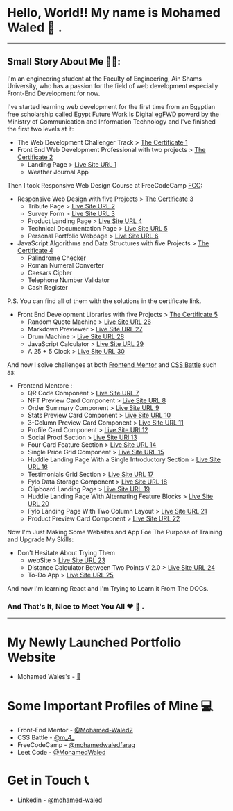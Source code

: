 # Hello,  World!! My name is Mohamed Waled 👋 .

---

## Small Story About Me 👨‍💻:

I'm an engineering student at the Faculty of Engineering, Ain Shams University, who has
a passion for the field of web development especially Front-End Development for now.

I've started learning web development for the first time from an Egyptian free scholarship 
called Egypt Future Work Is Digital [egFWD] powerd by the Ministry of Communication and 
Information Technology and I've finished the first two levels at it:

- The Web Development Challenger Track > [The Certificate 1]
- Front End Web Development Professional with two projects > [The Certificate 2]
    - Landing Page > [Live Site URL 1]
    - Weather Journal App

Then I took Responsive Web Design Course at FreeCodeCamp [FCC]:

- Responsive Web Design with five Projects > [The Certificate 3]
    - Tribute Page > [Live Site URL 2]
    - Survey Form > [Live Site URL 3]
    - Product Landing Page > [Live Site URL 4]
    - Technical Documentation Page > [Live Site URL 5]
    - Personal Portfolio Webpage > [Live Site URL 6]
- JavaScript Algorithms and Data Structures with five Projects > [The Certificate 4]
    - Palindrome Checker
    - Roman Numeral Converter
    - Caesars Cipher
    - Telephone Number Validator
    - Cash Register

P.S. You can find all of them with the solutions in the certificate link.

- Front End Development Libraries with five Projects > [The Certificate 5]
    - Random Quote Machine > [Live Site URL 26]
    - Markdown Previewer > [Live Site URL 27]
    - Drum Machine > [Live Site URL 28]
    - JavaScript Calculator > [Live Site URL 29]
    - A 25 + 5 Clock > [Live Site URL 30]

And now I solve challenges at both [Frontend Mentor] and [CSS Battle] such as:

- Frontend Mentore :
    - QR Code Component > [Live Site URL 7]
    - NFT Preview Card Component > [Live Site URL 8]
    - Order Summary Component > [Live Site URL 9]
    - Stats Preview Card Component > [Live Site URL 10]
    - 3-Column Preview Card Component > [Live Site URL 11]
    - Profile Card Component > [Live Site URl 12]
    - Social Proof Section > [Live Site URl 13]
    - Four Card Feature Section > [Live Site URL 14]
    - Single Price Grid Component > [Live Site URL 15]
    - Huddle Landing Page With a Single Introductory Section > [Live Site URL 16]
    - Testimonials Grid Section > [Live Site URL 17]
    - Fylo Data Storage Component > [Live Site URL 18]
    - Clipboard Landing Page > [Live Site URL 19]
    - Huddle Landing Page With Alternating Feature Blocks > [Live Site URL 20]
    - Fylo Landing Page With Two Column Layout > [Live Site URL 21]
    - Product Preview Card Component > [Live Site URL 22]

Now I'm Just Making Some Websites and App Foe The Purpose of Training and Upgrade My Skills:

- Don't Hesitate About Trying Them
    - webSite > [Live Site URL 23]
    - Distance Calculator Between Two Points V 2.0 > [Live Site URL 24]
    - To-Do App > [Live Site URL 25]

And now I'm learning React and I'm Trying to Learn it From The DOCs.

### And That's It, Nice to Meet You All ❤️ 👋 .

---

# My Newly Launched Portfolio Website

- Mohamed Wales's - [🔗]

# Some Important Profiles of Mine 💻

- Front-End Mentor - [@Mohamed-Waled2]
- CSS Battle - [@m_4_]
- FreeCodeCamp - [@mohamedwaledfarag]
- Leet Code - [@MohamedWaled]

# Get in Touch 📞

- Linkedin - [@mohamed-waled]

[//]: # (This is Comment)

[egFWD]: <https://egfwd.com/?lang=ar>
[FCC]: <https://freecodecamp.org/>
[Frontend Mentor]: <https://www.frontendmentor.io/>
[CSS Battle]: <https://cssbattle.dev/>
[Elzero web school]: <https://www.youtube.com/c/ElzeroInfo>
[The Certificate 1]: <https://s3-us-west-2.amazonaws.com/udacity-printer/production/certificates/dc0c4d79-c6c8-4a27-95f4-0d7a86d703aa.pdf>
[The Certificate 2]: <https://graduation.udacity.com/confirm/KKHPEC4K>
[The Certificate 3]: <https://www.freecodecamp.org/certification/mohamedwaledfarag/responsive-web-design>
[The Certificate 4]: <https://www.freecodecamp.org/certification/mohamedwaledfarag/javascript-algorithms-and-data-structures>
[The Certificate 5]: <https://www.freecodecamp.org/certification/mohamedwaledfarag/front-end-development-libraries>
[Live Site URL 1]: <https://mohamed-waled.github.io/Landing-Page/>
[Live Site URL 2]: <https://mohamed-waled.github.io/Tribute-Page/>
[Live Site URL 3]: <https://mohamed-waled.github.io/Survey-Form/>
[Live Site URL 4]: <https://mohamed-waled.github.io/Product-Landing-Page/>
[Live Site URL 5]: <https://mohamed-waled.github.io/Technical-Documentation-Page/>
[Live Site URL 6]: <https://mohamed-waled.github.io/Personal-Portfolio-Webpage/>
[Live Site URL 7]: <https://mohamed-waled.github.io/QR-Code-Component/>
[Live Site URL 8]: <https://mohamed-waled.github.io/NFT-Preview-Card-Component/>
[Live Site URL 9]: <https://mohamed-waled.github.io/Order-Summary-Component/>
[Live Site URL 10]: <https://mohamed-waled.github.io/Stats-Preview-Card-Component/>
[Live Site URL 11]: <https://mohamed-waled.github.io/3-Column-Preview-Card-Component/>
[Live Site URl 12]: <https://mohamed-waled.github.io/Profile-Card-Component/>
[Live Site URl 13]: <https://mohamed-waled.github.io/Social-Proof-Section/>
[Live Site URL 14]: <https://mohamed-waled.github.io/Four-Card-Feature-Section/>
[Live Site URL 15]: <https://mohamed-waled.github.io/Single-Price-Grid-Component/>
[Live Site URL 16]: <https://mohamed-waled.github.io/Huddle-Landing-Page-With-a-Single-Introductory-Section/>
[Live Site URL 17]: <https://mohamed-waled.github.io/Testimonials-Grid-Section/>
[Live Site URL 18]: <https://mohamed-waled.github.io/Fylo-Data-Storage-Component/>
[Live Site URL 19]: <https://mohamed-waled.github.io/Clipboard-Landing-Page/>
[Live Site URL 20]: <https://mohamed-waled.github.io/Huddle-Landing-Page-With-Alternating-Feature-Blocks/>
[Live Site URL 21]: <https://mohamed-waled.github.io/Fylo-Landing-Page-With-Two-Column-Layout/>
[Live Site URL 22]: <https://mohamed-waled.github.io/Product-Preview-Card-Component/>
[Live Site URL 23]: <https://mohamed-waled.github.io/webSite/>
[Live Site URL 24]: <https://mohamed-waled.github.io/Distance-Calculator-Between-Two-Points-V-2.0/>
[Live Site URL 25]: <https://mohamed-waled.github.io/To-Do-App/>
[Live Site URL 26]: <https://celebrated-lily-314c2f.netlify.app/>
[Live Site URL 27]: <https://gleaming-cat-7869fa.netlify.app/>
[Live Site URL 28]: <https://snazzy-fox-9f6d70.netlify.app/>
[Live Site URL 29]: <https://eclectic-florentine-7a0829.netlify.app/>
[Live Site URL 30]: <https://singular-toffee-9e5822.netlify.app/>
[@mohamed-waled]: <https://www.linkedin.com/in/mohamed-waled-82a51a1bb/>
[@Mohamed-Waled2]: <https://www.frontendmentor.io/profile/Mohamed-Waled>
[@m_4_]: <https://cssbattle.dev/player/m_4_>
[@mohamedwaledfarag]: <https://www.freecodecamp.org/mohamedwaledfarag>
[@MohamedWaled]: <https://leetcode.com/MohamedWaled/>
[🔗]: <https://mohamedwaled.me/>